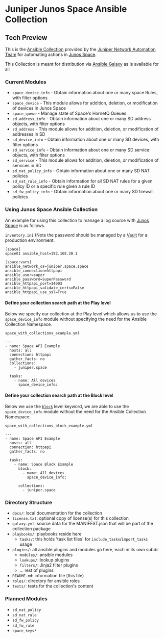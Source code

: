 # Juniper Junos Space Ansible Collection

## Tech Preview

This is the [Ansible
Collection](https://www.ansible.com/resources/webinars-training/collections-future-of-how-ansible-content-is-handled)
provided by the [Juniper Network Automation
Team](https://github.com/juniper) for automating actions in [Junos Space](https://www.juniper.net/us/en/products-services/network-management/junos-space-platform/).

This Collection is meant for distribution via
[Ansible Galaxy](https://galaxy.ansible.com/) as is available for all

### Current Modules

* `space_device_info` - Obtain information about one or many space Rules, with filter options
* `space_device` - This module allows for addition, deletion, or modification of devices in Junos Space
* `space_queue` - Manage state of Space's HornetQ Queues
* `sd_address_info` - Obtain information about one or many SD address objects, with filter options
* `sd_address` - This module allows for addition, deletion, or modification of addresses in SD
* `sd_device_info` - Obtain information about one or many SD devices, with filter options
* `sd_service_info` - Obtain information about one or many SD service objects, with filter options
* `sd_service` - This module allows for addition, deletion, or modification of services in SD
* `sd_nat_policy_info` - Obtain information about one or many SD NAT policies
* `sd_nat_rule_info` - Obtain information for all SD NAT rules for a given policy ID or a specific rule given a rule ID
* `sd_fw_policy_info` - Obtain information about one or many SD firewall policies

### Using Junos Space Ansible Collection

An example for using this collection to manage a log source with [Junos Space](https://www.juniper.net/us/en/products-services/network-management/junos-space-platform/) is as follows.

`inventory.ini` (Note the password should be managed by a [Vault](https://docs.ansible.com/ansible/latest/user_guide/vault.html) for a production environment.
```
[space]
space01 ansible_host=192.168.30.1

[space:vars]
ansible_network_os=juniper.space.space
ansible_connection=httpapi
ansible_user=super
ansible_password=SuperPassword
ansible_httpapi_port=34003
ansible_httpapi_validate_certs=False
ansible_httpapi_use_ssl=True
```

#### Define your collection search path at the Play level

Below we specify our collection at the Play level which allows us to use the
`space_device_info` module without specifying the need for the
Ansible Collection Namespace.

`space_with_collections_example.yml`
```
---
- name: Space API Example
  hosts: all
  connection: httpapi
  gather_facts: no
  collections:
    - juniper.space

  tasks:
    - name: All devices
      space_device_info:
```

#### Define your collection search path at the Block level

Below we use the [`block`](https://docs.ansible.com/ansible/latest/user_guide/playbooks_blocks.html) level keyword, we are able to use the `space_device_info` module without the need for the Ansible Collection Namespace.

`space_with_collections_block_example.yml`
```
---
- name: Space API Example
  hosts: all
  connection: httpapi
  gather_facts: no

  tasks:
    - name: Space Block Example
      block:
        - name: All devices
          space_device_info:

      collections:
        - juniper.space
```

### Directory Structure

* `docs/`: local documentation for the collection
* `license.txt`: optional copy of license(s) for this collection
* `galaxy.yml`: source data for the MANIFEST.json that will be part of the collection package
* `playbooks/`: playbooks reside here
  * `tasks/`: this holds 'task list files' for `include_tasks`/`import_tasks` usage
* `plugins/`: all ansible plugins and modules go here, each in its own subdir
  * `modules/`: ansible modules
  * `lookups/`: lookup plugins
  * `filters/`: Jinja2 filter plugins
  * ... rest of plugins
* `README.md`: information file (this file)
* `roles/`: directory for ansible roles
* `tests/`: tests for the collection's content

### Planned Modules

* `sd_nat_policy`
* `sd_nat_rule`
* `sd_fw_policy`
* `sd_fw_rule`
* `space_keys*`